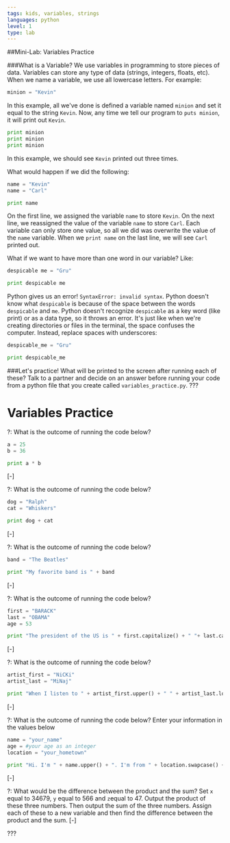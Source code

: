 ```yaml
---
tags: kids, variables, strings
languages: python
level: 1
type: lab
---
```

##Mini-Lab: Variables Practice

###What is a Variable?
We use variables in programming to store pieces of data. Variables can store any type of data (strings, integers, floats, etc). When we name a variable, we use all lowercase letters. For example:
```python
minion = "Kevin"
```
In this example, all we've done is defined a variable named `minion` and set it equal to the string `Kevin`. Now, any time we tell our program to `puts minion`, it will print out `Kevin`.
```python
print minion
print minion
print minion
```
In this example, we should see `Kevin` printed out three times.

What would happen if we did the following:
```python
name = "Kevin"
name = "Carl"

print name
```
On the first line, we assigned the variable `name` to store `Kevin`. On the next line, we reassigned the value of the variable `name` to store `Carl`. Each variable can only store one value, so all we did was overwrite the value of the `name` variable. When we `print name` on the last line, we will see `Carl` printed out.

What if we want to have more than one word in our variable? Like:
```python
despicable me = "Gru"

print despicable me
```
Python gives us an error! `SyntaxError: invalid syntax`. Python doesn't know what `despicable` is because of the space between the words `despicable` and `me`. Python doesn't recognize `despicable` as a key word (like print) or as a data type, so it throws an error. It's just like when we're creating directories or files in the terminal, the space confuses the computer. Instead, replace spaces with underscores:

```python
despicable_me = "Gru"

print despicable_me
```
###Let's practice!
What will be printed to the screen after running each of these? Talk to a partner and decide on an answer before running your code from a python file that you create called `variables_practice.py`.
???
# Variables Practice

?: What is the outcome of running the code below?
```python
a = 25
b = 36

print a * b
```
[-]

?: What is the outcome of running the code below?
```python
dog = "Ralph"
cat = "Whiskers"

print dog + cat
```
[-]

?: What is the outcome of running the code below?
```python
band = "The Beatles"

print "My favorite band is " + band
```
[-]

?: What is the outcome of running the code below?
```python
first = "BARACK"
last = "OBAMA"
age = 53

print "The president of the US is " + first.capitalize() + " "+ last.capitalize() + " and he is " + str(age) + " years old."
```
[-]

?: What is the outcome of running the code below?
```python
artist_first = "NiCKi"
artist_last = "MiNaj"

print "When I listen to " + artist_first.upper() + " " + artist_last.lower() + " I feel like my brain is melting."
```
[-]

?: What is the outcome of running the code below? Enter your information in the values below
```python
name = "your_name"
age = #your age as an integer
location = "your_hometown"

print "Hi. I'm " + name.upper() + ". I'm from " + location.swapcase() + "and in ten years I'm going to be " + str((age+10))
```
[-]

?: What would be the difference between the product and the sum?
Set `x` equal to 34679, `y` equal to 566 and `z`equal to 47. Output the product of these three numbers. Then output the sum of the three numbers. Assign each of these to a new variable and then find the difference between the product and the sum.
[-]

???
